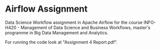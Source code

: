 # Airflow Assignment
Data Science Workflow assignment in Apache Airflow for the course INFO-H420 - Management of Data Science and Business Workflows, master's programme in Big Data Management and Analytics.

For running the code look at "Assignment 4 Report.pdf".
